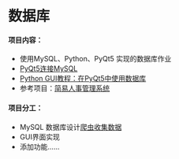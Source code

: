 # 数据库
#### 项目内容：
* 使用MySQL、Python、PyQt5 实现的数据库作业
* [PyQt5连接MySQL](https://blog.csdn.net/jeekmary/article/details/79677285)
* [Python GUI教程：在PyQt5中使用数据库](https://www.codercto.com/a/19041.html)
* 参考项目：[简易人事管理系统](https://blog.csdn.net/weixin_40448659/article/details/82735230)
#### 项目分工：
* MySQL 数据库设计[爬虫收集数据](https://blog.csdn.net/wearge/article/details/79995688)
* GUI界面实现
* 添加功能……
